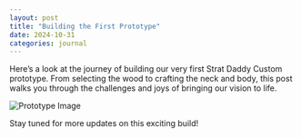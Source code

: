 ```yaml
---
layout: post
title: "Building the First Prototype"
date: 2024-10-31
categories: journal
---
```


Here’s a look at the journey of building our very first Strat Daddy Custom prototype. From selecting the wood to crafting the neck and body, this post walks you through the challenges and joys of bringing our vision to life.

![Prototype Image](path-to-image.jpg)

Stay tuned for more updates on this exciting build!
